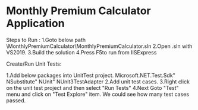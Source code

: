 # Monthly Premium Calculator Application

Steps to Run :
1.Goto below path \MonthlyPremiumCalculator\MonthlyPremiumCalculator.sln
2.Open .sln with VS2019.
3.Build the solution
4.Press F5to run from IISExpress

Create/Run Unit Tests:

1.Add below packages into UnitTest project.
    Microsoft.NET.Test.Sdk"
    NSubstitute"
    NUnit"
    NUnit3TestAdapter
2.Add unit test cases.
3.Right click on the unit test project and then select "Run Tests"
4.Next Goto "Test" menu and click on "Test Explore" item. We could see how many test cases passed.